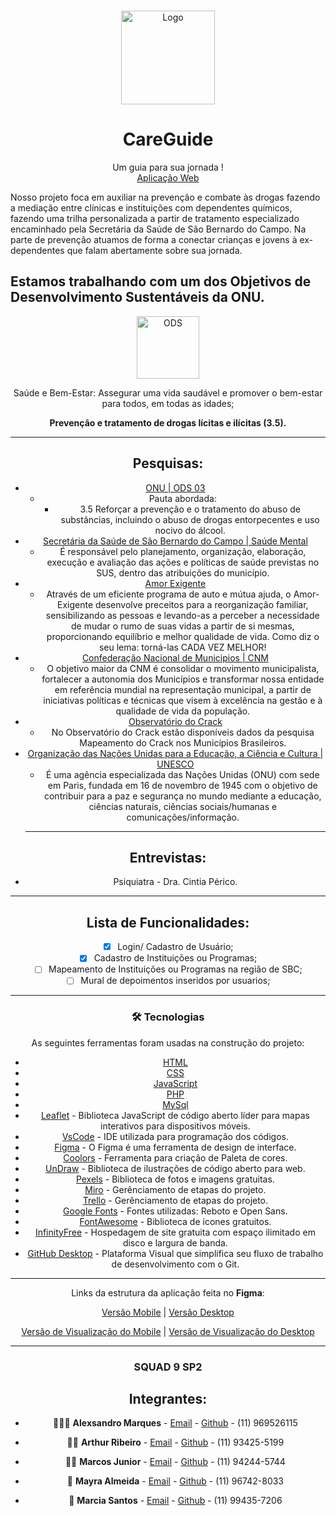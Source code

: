<br/>
<p align="center">
    <img src="https://i.ibb.co/NCbPhck/register.png" alt="Logo" width="150" height="150">

  <h1 align="center">CareGuide</h1>

  <p align="center">
    Um guia para sua jornada !
    <br />
    <a href="http://careguide.epizy.com/">Aplicação Web</a>
  </p>
</p>
 
Nosso projeto foca em auxiliar na prevenção e combate às drogas fazendo a mediação entre clínicas e instituições com dependentes químicos, fazendo uma trilha personalizada a partir de tratamento especializado encaminhado pela Secretária da Saúde de São Bernardo do Campo. Na parte de prevenção atuamos de forma a conectar crianças e jovens à ex-dependentes que falam abertamente sobre sua jornada.</p> </center>

## Estamos trabalhando com um dos Objetivos de Desenvolvimento Sustentáveis da ONU.

<div align="center">
    <img src="http://www.agenda2030.com.br/static/home/images/ods_icons/3.png" width="100px" alt="ODS" title="ONU|ODS3">
<p>Saúde e Bem-Estar: Assegurar uma vida saudável e promover o bem-estar para todos, em todas as idades;</p>
<p><b>Prevenção e tratamento de drogas lícitas e ilícitas (3.5).</b></p>
<div>

***

## Pesquisas:

- <a href="https://brasil.un.org/pt-br/sdgs/3">ONU | ODS 03</a> 
  - Pauta abordada:
    - 3.5 Reforçar a prevenção e o tratamento do abuso de substâncias, incluindo o abuso de drogas entorpecentes e uso nocivo do álcool.
- <a href="https://www.saobernardo.sp.gov.br/saude">Secretária da Saúde de São Bernardo do Campo | Saúde Mental</a>
  - É responsável pelo planejamento, organização, elaboração, execução e avaliação das ações e políticas de saúde previstas no SUS, dentro das atribuições do município.
- <a href="https://amorexigente.org.br/">Amor Exigente</a>
  - Através de um eficiente programa de auto e mútua ajuda, o Amor-Exigente desenvolve preceitos para a reorganização familiar, sensibilizando as pessoas e levando-as a perceber a necessidade de mudar o rumo de suas vidas a partir de si mesmas, proporcionando equilíbrio e melhor qualidade de vida. Como diz o seu lema: torná-las CADA VEZ MELHOR!
- <a href="https://www.cnm.org.br/">Confederação Nacional de Municipios | CNM</a>
  - O objetivo maior da CNM é consolidar o movimento municipalista, fortalecer a autonomia dos Municípios e transformar nossa entidade em referência mundial na representação municipal, a partir de iniciativas políticas e técnicas que visem à excelência na gestão e à qualidade de vida da população.
- <a href="http://www.crack.cnm.org.br/">Observatório do Crack</a>
  - No Observatório do Crack estão disponíveis dados da pesquisa Mapeamento do Crack nos Municípios Brasileiros.
- <a href="https://unesdoc.unesco.org/ark:/48223/pf0000230732">Organização das Nações Unidas para a Educação, a Ciência e Cultura | UNESCO</a>
  - É uma agência especializada das Nações Unidas (ONU) com sede em Paris, fundada em 16 de novembro de 1945 com o objetivo de contribuir para a paz e segurança no mundo mediante a educação, ciências naturais, ciências sociais/humanas e comunicações/informação.
  ***
  
## Entrevistas:

- Psiquiatra - Dra. Cintia Périco.

***

## Lista de Funcionalidades:

- [X] Login/ Cadastro de Usuário;
- [x] Cadastro de Instituições ou Programas;
- [ ] Mapeamento de Instituições ou Programas na região de SBC;
- [ ] Mural de depoimentos inseridos por usuarios;

***

### 🛠 Tecnologias

As seguintes ferramentas foram usadas na construção do projeto:

- [HTML](https://developer.mozilla.org/en-US/docs/Web/HTML)
- [CSS](https://developer.mozilla.org/en-US/docs/Web/CSS)
- [JavaScript](https://developer.mozilla.org/en-US/docs/Web/JavaScript)
- [PHP](https://www.php.net/)
- [MySql](https://www.mysql.com/)
- [Leaflet](https://leafletjs.com/) - Biblioteca JavaScript de código aberto líder para mapas interativos para dispositivos móveis.
- [VsCode](https://code.visualstudio.com/) - IDE utilizada para programação dos códigos.
- [Figma](https://www.figma.com/) - O Figma é uma ferramenta de design de interface.
- [Coolors](https://coolors.co/) - Ferramenta para criação de Paleta de cores.
- [UnDraw](https://undraw.co/) - Biblioteca de ilustrações de código aberto para web.
- [Pexels](https://www.pexels.com/) - Biblioteca de fotos e imagens gratuitas.
- [Miro](https://miro.com/) - Gerênciamento de etapas do projeto.
- [Trello](https://trello.com/en) - Gerênciamento de etapas do projeto.
- [Google Fonts](https://fonts.google.com/) - Fontes utilizadas: Reboto e Open Sans.
- [FontAwesome](https://fontawesome.com/) - Biblioteca de icones gratuitos.
- [InfinityFree](https://infinityfree.net/) - Hospedagem de site gratuita com espaço ilimitado em disco e largura de banda.
- [GitHub Desktop](https://desktop.github.com/) - Plataforma Visual que simplifica seu fluxo de trabalho de desenvolvimento com o Git.

***

Links da estrutura da aplicação feita no **Figma**:

[Versão Mobile](https://www.figma.com/file/CO1nDqEm5Mjz5NbJw7GAnG/CareGuide-Mobile?node-id=6%3A68) |
[Versão Desktop](https://www.figma.com/file/7LUOpPzB5mfTXoxwiBbWZX/CaraGuide-Desktop?node-id=2%3A20)

[Versão de Visualização do Mobile](https://www.figma.com/proto/CO1nDqEm5Mjz5NbJw7GAnG/CareGuide-Mobile?node-id=6%3A68&viewport=867%2C-688%2C0.8031579852104187&scaling=scale-down) |
[Versão de Visualização do Desktop](https://www.figma.com/proto/7LUOpPzB5mfTXoxwiBbWZX/CaraGuide-Desktop?node-id=2%3A20&viewport=553%2C-1128%2C0.8349320292472839&scaling=scale-down)

***

### SQUAD 9 SP2

## Integrantes:

* 👨🏽‍🦱 **Alexsandro Marques** - [Email](lexordnas@outlook.com) - [Github](https://github.com/LexOrdnas) - (11) 969526115

* 🧑🏻 **Arthur Ribeiro** - [Email](artur.almeida.ribeiro@outlook.com) - [Github](https://github.com) - (11) 93425-5199

* 👨🏻 **Marcos Junior** - [Email](marcossilva8428@gmail.com) - [Github](https://github.com/marcossilva8428) - (11) 94244-5744

* 👩 **Mayra Almeida** - [Email](mayraalmeida1998@gmail.com) - [Github](https://github.com) - (11) 96742-8033

* 👩 **Marcia Santos** - [Email](marciacssantos95@gmail.com) - [Github](https://github.com) - (11) 99435-7206
